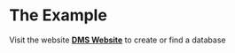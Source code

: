 # The Example

Visit the website **[DMS Website](https://dms.db3.network/)** to create or find a database
